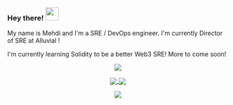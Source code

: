 ### Hey there! <img src="https://raw.githubusercontent.com/MartinHeinz/MartinHeinz/master/wave.gif" width="30px">

My name is Mehdi and I'm a SRE / DevOps engineer. I'm currently Director of SRE at Alluvial !

I'm currently learning Solidity to be a better Web3 SRE! More to come soon!

<p align="center">
<a href="https://github.com/cebidhem/cebidhem">
  <img align="center" src="https://github-readme-stats.vercel.app/api?username=cebidhem&show_icons=true&theme=discord_old_blurple&rank_icon=github" />
</a>
</p>
<p align="center">
<a href="https://github.com/cebidhem/linkerd-sp-swagger-sync">
  <img align="center" src="https://github-readme-stats.vercel.app/api/pin/?username=cebidhem&repo=linkerd-sp-swagger-sync&theme=discord_old_blurple" />
</a>
<a href="https://github.com/cebidhem/terraform-jsonnet">
  <img align="center" src="https://github-readme-stats.vercel.app/api/pin/?username=cebidhem&repo=terraform-jsonnet&theme=discord_old_blurple" />
</a>
</p>
<p align="center">
<a href="https://github.com/cebidhem/0xn00b-foundry-fund-me">
  <img align="center" src="https://github-readme-stats.vercel.app/api/pin/?username=cebidhem&repo=0xn00b-foundry-fund-me&theme=discord_old_blurple" />
</a>
</p>

<!--
**cebidhem/cebidhem** is a ✨ _special_ ✨ repository because its `README.md` (this file) appears on your GitHub profile.

Here are some ideas to get you started:

- 🔭 I’m currently working on ...
- 🌱 I’m currently learning ...
- 👯 I’m looking to collaborate on ...
- 🤔 I’m looking for help with ...
- 💬 Ask me about ...
- 📫 How to reach me: ...
- 😄 Pronouns: ...
- ⚡ Fun fact: ...
-->
